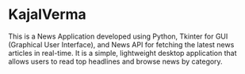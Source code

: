 # KajalVerma
This is a News Application developed using Python, Tkinter for GUI (Graphical User Interface), and News API for fetching the latest news articles in real-time. It is a simple, lightweight desktop application that allows users to read top headlines and browse news by category.
